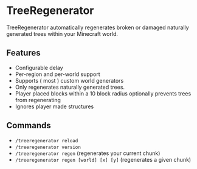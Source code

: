 # TreeRegenerator

TreeRegenerator automatically regenerates broken or damaged naturally generated trees within your Minecraft world.

## Features

- Configurable delay
- Per-region and per-world support
- Supports ( most ) custom world generators
- Only regenerates naturally generated trees.
- Player placed blocks within a 10 block radius optionally prevents trees from regenerating
- Ignores player made structures

## Commands

- `/treeregenerator reload`
- `/treeregenerator version`
- `/treeregenerator regen` (regenerates your current chunk)
- `/treeregenerator regen [world] [x] [y]` (regenerates a given chunk)  